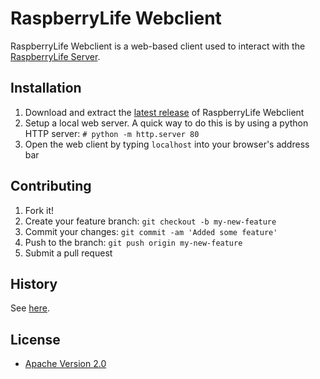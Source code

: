 # RaspberryLife Webclient

RaspberryLife Webclient is a web-based client used to interact with the [RaspberryLife Server](https://github.com/RaspberryLife/server).

## Installation

1. Download and extract the [latest release](https://github.com/RaspberryLife/webclient/releases/latest) of RaspberryLife Webclient
2. Setup a local web server. A quick way to do this is by using a python HTTP server:
		`# python -m http.server 80`
3. Open the web client by typing `localhost` into your browser's address bar

## Contributing

1. Fork it!
2. Create your feature branch: `git checkout -b my-new-feature`
3. Commit your changes: `git commit -am 'Added some feature'`
4. Push to the branch: `git push origin my-new-feature`
5. Submit a pull request

## History

See [here](https://github.com/RaspberryLife/webclient/releases).


## License

* [Apache Version 2.0](http://www.apache.org/licenses/LICENSE-2.0.html)
